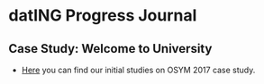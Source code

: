
# datING Progress Journal

## Case Study: Welcome to University

+ [Here](/Case_Study.html) you can find our initial studies on OSYM 2017 case study.



